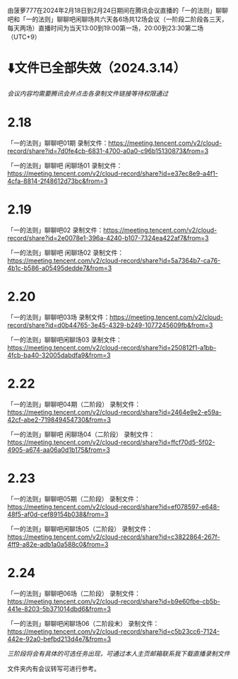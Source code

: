 由菠萝777在2024年2月18日到2月24日期间在腾讯会议直播的「一的法则」聊聊吧和「一的法则」聊聊吧闲聊场共六天各6场共12场会议（一阶段二阶段各三天，每天两场）直播时间为当天13:00到19:00第一场，20:00到23:30第二场（UTC+9）

# ⬇️文件已全部失效（2024.3.14）

*会议内容均需要腾讯会并点击各录制文件链接等待权限通过*

# 2.18
「一的法则」聊聊吧01期
录制文件：https://meeting.tencent.com/v2/cloud-record/share?id=7d0fe4cb-6831-4700-a0a0-c96b15130873&from=3

「一的法则」聊聊吧 闲聊场01
录制文件：https://meeting.tencent.com/v2/cloud-record/share?id=e37ec8e9-a4f1-4cfa-8814-2f48612d73bc&from=3

# 2.19
「一的法则」聊聊吧02 
录制文件：https://meeting.tencent.com/v2/cloud-record/share?id=2e0078e1-396a-4240-b107-7324ea422af7&from=3

「一的法则」聊聊吧 闲聊场02
录制文件：https://meeting.tencent.com/v2/cloud-record/share?id=5a7364b7-ca76-4b1c-b586-a05495dedde7&from=3

# 2.20
「一的法则」聊聊吧03场 
录制文件：https://meeting.tencent.com/v2/cloud-record/share?id=d0b44765-3e45-4329-b249-1077245609fb&from=3

「一的法则」聊聊吧闲聊场03
录制文件：https://meeting.tencent.com/v2/cloud-record/share?id=250812f1-a1bb-4fcb-ba40-32005dabdfa9&from=3

# 2.22
「一的法则」聊聊吧04期（二阶段）
录制文件：https://meeting.tencent.com/v2/cloud-record/share?id=2464e9e2-e59a-42cf-abe2-719849454730&from=3

「一的法则」聊聊吧 闲聊场04（二阶段）
录制文件：https://meeting.tencent.com/v2/cloud-record/share?id=ffcf70d5-5f02-4905-a674-aa06a0d1b175&from=3

# 2.23
「一的法则」聊聊吧05期（二阶段）
录制文件：https://meeting.tencent.com/v2/cloud-record/share?id=ef078597-e648-48f5-af0d-cef89154b038&from=3

「一的法则」聊聊吧闲聊场05（二阶段）
录制文件：https://meeting.tencent.com/v2/cloud-record/share?id=c3822864-267f-4ff9-a82e-adb1a0a588c0&from=3

# 2.24
「一的法则」聊聊吧06场（二阶段）
录制文件：https://meeting.tencent.com/v2/cloud-record/share?id=b9e60fbe-cb5b-441e-8203-5b371014dbd6&from=3

「一的法则」聊聊吧闲聊场06（二阶段末）
录制文件：https://meeting.tencent.com/v2/cloud-record/share?id=c5b23cc6-7124-442e-92a0-befbd213d4e7&from=3

*三阶段将会有具体的可选任务出现，可通过本人主页邮箱联系我下载直播录制文件*

文件夹内有会议转写可进行参考。